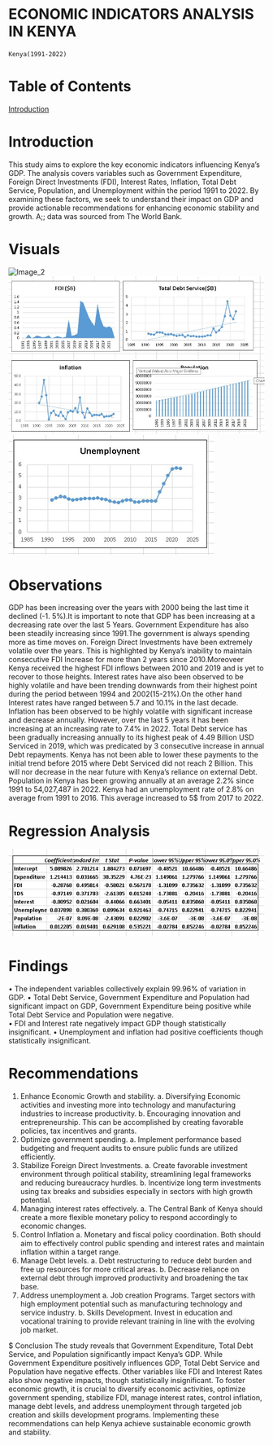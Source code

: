 # ECONOMIC INDICATORS ANALYSIS IN KENYA 
    Kenya(1991-2022)

# Table of Contents
  [Introduction](#Introduction)



# Introduction
This study aims to explore the key economic indicators influencing Kenya’s GDP. The analysis covers variables such as Government Expenditure, Foreign Direct Investments (FDI), Interest Rates, Inflation, Total Debt Service, Population, and Unemployment within the period 1991 to 2022. By examining these factors, we seek to understand their impact on GDP and provide actionable recommendations for enhancing economic stability and growth. A;; data was sourced from The World Bank.

# Visuals
![Image_2](Images/Page_1.jpg)
![Image_2](Images/Page2.jpg)
![Image_3](Images/Page3.jpg)

# Observations 
GDP has been increasing over the years with 2000 being the last time it declined (-1. 5%).It is important to note that GDP has been increasing at a decreasing rate over the last 5 Years.
Government Expenditure has also been steadily increasing since 1991.The government is always spending more as time moves on.
Foreign Direct Investments have been extremely volatile over the years. This is highlighted by Kenya’s inability to maintain consecutive FDI Increase for more than 2 years since 2010.Moreoveer Kenya received the highest FDI inflows between 2010 and 2019 and is yet to recover to those heights.
Interest rates have also been observed to be highly volatile and have been trending downwards from their highest point during the period between 1994 and 2002(15-21%).On the other hand Interest rates have ranged between 5.7 and 10.1% in the last decade.
Inflation has been observed to be highly volatile with significant increase and decrease annually. However, over the last 5 years it has been increasing at an increasing rate to 7.4% in 2022.
Total Debt service has been gradually increasing annually to its highest peak of 4.49 Billion USD Serviced in 2019, which was predicated by 3 consecutive increase in annual Debt repayments. Kenya has not been able to lower these payments to the initial trend before 2015 where Debt Serviced did not reach 2 Billion. This will nor decrease in the near future with Kenya’s reliance on external Debt.
Population in Kenya has been growing annually at an average 2.2% since 1991 to    54,027,487 in 2022.
Kenya had an unemployment rate of 2.8% on average from 1991 to 2016.  This average increased to 5$ from 2017 to 2022.

# Regression Analysis
![Regression](Images/Regressuom.jpg)
# Findings 
•	The independent variables collectively explain 99.96% of variation in GDP.
•	Total Debt Service, Government Expenditure and Population had significant impact on GDP, Government Expenditure being positive while Total Debt Service and Population were negative.  
•	FDI and Interest rate negatively impact GDP though statistically insignificant.
•	Unemployment and inflation had positive coefficients though statistically insignificant.


# Recommendations
1.	Enhance Economic Growth and stability.
a.	Diversifying Economic activities and investing more into technology and manufacturing industries to increase productivity.
b.	Encouraging innovation and entrepreneurship. This can be accomplished by creating favorable policies, tax incentives and grants.
2.	Optimize government spending.
a.	Implement performance based budgeting and frequent audits to ensure public funds are utilized efficiently.
3.	Stabilize Foreign Direct Investments.
a.	Create favorable investment environment through political stability, streamlining legal frameworks and reducing bureaucracy hurdles.
b.	Incentivize long term investments using tax breaks and subsidies especially in sectors with high growth potential.
4.	Managing interest rates effectively.
a.	The Central Bank of Kenya should create a more flexible monetary policy to respond accordingly to economic changes.
5.	Control Inflation
a.	Monetary and fiscal policy coordination. Both should  aim to effectively control public spending and interest rates and maintain inflation within a target range.
6.	Manage Debt levels.
a.	Debt restructuring to reduce debt burden and free up resources for more critical areas.
b.	Decrease reliance on external debt through improved productivity and broadening the tax base.
7.	Address unemployment
a.	Job creation Programs. Target sectors with high employment potential such as manufacturing technology and service industry. 
b.	Skills Development. Invest in education and vocational training to provide relevant training in line with the evolving job market.

$ Conclusion
The study reveals that Government Expenditure, Total Debt Service, and Population significantly impact Kenya’s GDP. While Government Expenditure positively influences GDP, Total Debt Service and Population have negative effects. Other variables like FDI and Interest Rates also show negative impacts, though statistically insignificant. To foster economic growth, it is crucial to diversify economic activities, optimize government spending, stabilize FDI, manage interest rates, control inflation, manage debt levels, and address unemployment through targeted job creation and skills development programs. Implementing these recommendations can help Kenya achieve sustainable economic growth and stability.
























